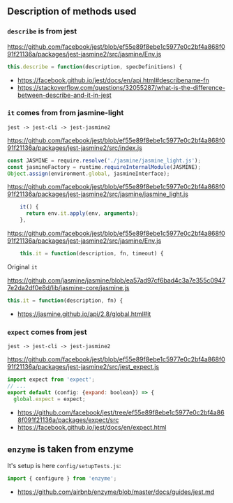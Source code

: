 ## Description of methods used

### `describe` is from jest

https://github.com/facebook/jest/blob/ef55e89f8ebe1c5977e0c2bf4a868f091f21136a/packages/jest-jasmine2/src/jasmine/Env.js

```javascript
this.describe = function(description, specDefinitions) {
```

- https://facebook.github.io/jest/docs/en/api.html#describename-fn
- https://stackoverflow.com/questions/32055287/what-is-the-difference-between-describe-and-it-in-jest

### `it` comes from from jasmine-light

`jest -> jest-cli -> jest-jasmine2`

https://github.com/facebook/jest/blob/ef55e89f8ebe1c5977e0c2bf4a868f091f21136a/packages/jest-jasmine2/src/index.js

```javascript
const JASMINE = require.resolve('./jasmine/jasmine_light.js');
const jasmineFactory = runtime.requireInternalModule(JASMINE);
Object.assign(environment.global, jasmineInterface);
```

https://github.com/facebook/jest/blob/ef55e89f8ebe1c5977e0c2bf4a868f091f21136a/packages/jest-jasmine2/src/jasmine/jasmine_light.js

```javascript
    it() {
      return env.it.apply(env, arguments);
    },
```

https://github.com/facebook/jest/blob/ef55e89f8ebe1c5977e0c2bf4a868f091f21136a/packages/jest-jasmine2/src/jasmine/Env.js

```javascript
    this.it = function(description, fn, timeout) {
```

Original `it`

https://github.com/jasmine/jasmine/blob/ea57ad97cf6bad4c3a7e355c09477e2da2df0e8d/lib/jasmine-core/jasmine.js

```javascript
this.it = function(description, fn) {
```

- https://jasmine.github.io/api/2.8/global.html#it

### `expect` comes from jest

`jest -> jest-cli -> jest-jasmine2`

https://github.com/facebook/jest/blob/ef55e89f8ebe1c5977e0c2bf4a868f091f21136a/packages/jest-jasmine2/src/jest_expect.js

```javascript
import expect from 'expect';
// ...
export default (config: {expand: boolean}) => {
  global.expect = expect;
```

- https://github.com/facebook/jest/tree/ef55e89f8ebe1c5977e0c2bf4a868f091f21136a/packages/expect/src
- https://facebook.github.io/jest/docs/en/expect.html

## `enzyme` is taken from enzyme

It's setup is here `config/setupTests.js`:

```javascript
import { configure } from 'enzyme';
```

- https://github.com/airbnb/enzyme/blob/master/docs/guides/jest.md